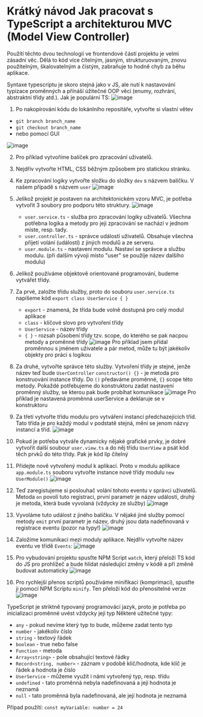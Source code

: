 # Krátký návod Jak pracovat s TypeScript a architekturou MVC (Model View Controller)

Použítí těchto dvou technologií ve frontendové částí projektu je velmi zásadní věc. Dělá to kód více čítelným, jasným, strukturuovaným, znovu použítelným, škalovatelným a čístým, zabraňuje to hodně chyb za běhu aplikace. 

Syntaxe typescriptu je skoro stejná jako v JS, ale nutí k nastavování typizace proměnných a přínáší úžitečné OOP věci (enumy, rozhrání, abstraktní třídy atd.).
Jak je populární TS:
![image](https://leanylabs.com/static/02ff5ba0a38fbb029a79f858497c1773/bcd01/octoverse.png)


1. Po nakopírování kódu do lokánlního repositáře, vytvořte si vlastní větev 
- ```git branch branch_name```
- ```git checkout branch_name```
- nebo pomocí GUI

![image](https://i.imgur.com/L7YB37I.png)

2. Pro příklad vytvoříme balíček pro zpracování uživatelů.
3. Nejdřív vytvořte HTML, CSS běžným způsobem pro statickou stránku.
4. Ke zpracování logiky vytvořte složku do složky ```dev``` s názvem balíčku. V našem případě s názvem ```user```
![image](https://i.imgur.com/8o1G3V1.png)
6. Jelikož projekt je postaven na architektonickém vzoru MVC, je potřeba vytvořit 3 soubory pro podporu této struktury.
![image](https://i.imgur.com/pEs7aUC.png)
   - ```user.service.ts``` - služba pro zpracování logiky uživatelů. Všechna potřebna logika a metody pro jeji zpracování se nachází v jednom míste, resp. tady.
   - ```user.controller.ts``` - správce událostí uživatelů. Obsahuje všechna příjetí volání (událostí) z jiných modulů a ze serveru.
   - ```user.module.ts``` - nastavení modulu. Nastaví se správce a službu modulu.
   (při dalším vývoji místo "user" se použíje název dalšího modulu)
7. Jelikož používáme objektově orientované programování, budeme vytvářet třídy.
8. Za prvé, založte třídu služby, proto do souboru ```user.service.ts``` napíšeme kód ```export class UserService { }```
   - ```export``` - znamená, že třída bude volně dostupná pro celý modul aplikace
   - ```class``` - klíčové slovo pro vytvoření třídy
   - ```UserService``` - název třídy
   - ```{ }``` - rozsah působení třídy tzv. scope, do kterého se pak nacpou metody a proměnné třídy
   ![image](https://i.imgur.com/TlyXXAW.png)
  Pro příklad jsem přídal proměnnou s jménem uživatele a pár metod, může tu být jakékoliv objekty pro práci s logikou
9. Za druhé, vytvořte správce této služby. Vytvoření třídy je stejné, jenže název teď bude ```UserController```
    ```constructor() {}``` - je metoda pro konstruování instance třídy. Do ```()``` předaváme proměnné, ```{}``` scope této metody.
   Pokaždé potřebujeme do konstruktoru zadat nastavení proměnný služby, se kterou pak bude probíhat komunikace
    ![image](https://i.imgur.com/0RiqZHt.png)
   Pro příklad je nastavená proměnná userService a deklaruje se v konstruktoru
10. Za třetí vytvořte třídu modulu pro vytváření instancí předchazejících tříd. Tato třída je pro každý modul v podstatě stejná, mění se jenom názvy instancí a tříd.
  ![image](https://i.imgur.com/KZNNDdX.png)
11. Pokud je potřeba vytváře dynamicky nějaké grafické prvky, je dobré vytvořit další soubour ```user.view.ts``` a do něj třídu ```UserView``` a psát kód těch prvků do této třídy. Pak je kód líp čítelný
12. Přídejte nově vytvořený modul k aplikaci. Proto v modulu aplikace ```app.module.ts``` souboru vytvořte instance nové třídy modulu
  ```new UserModule()```
    ![image](https://i.imgur.com/qLcXWoD.png)
13. Teď zaregistujeme si poslouhač volání tohoto eventu v správci uživatelů.
    Metoda ```on``` povolí tuto registraci, první parametr je název události, druhý je metoda, která bude vyvolaná (vždycky ze služby) 
   ![image](https://github.com/baiukov/DietApplication/assets/57836519/a6485f6b-c3b5-4894-b6e9-73bf5d39fdc1)

14. Vyvoláme tuto událost z jiného balíčku. V nějaké jiné služby pomocí metody ```emit``` první parametr je název, druhý jsou data nadefinovaná v registrace eventu (pozor na typy!)
![image](https://github.com/baiukov/DietApplication/assets/57836519/a418c5d1-a396-4cfb-b86d-c6045b818234)


15. Založíme komunikaci mezi moduly aplikace. Nejdřív vytvořte název eventu ve třídě ```Events```:
    ![image](https://i.imgur.com/wvT0f6v.png) 

16. Pro vybudování projektu spusťte NPM Script ```watch```, který přeloží TS kód do JS pro prohlížeč a bude hlídat následující změny v kódě a při změně budovat automaticky
![image](https://i.imgur.com/wklGxLn.png)

17. Pro rychlejší přenos scriptů používáme minifikaci (komprimaci), spusťte ji pomocí NPM Scriptu ```minify```. Ten přeloží kód do přenositelné verze
   ![image](https://i.imgur.com/oGC154T.png)

 TypeScript je striktně typovaný programovácí jazyk, proto je potřeba po inicializaci proměnné uvést vždycky její typ
 Některé užitečné typy:
 - ```any``` - pokud nevíme který typ to bude, můžeme zadat tento typ
 - ```number``` - jakékoliv číslo
 - ```string``` - textový řádek
 - ```boolean``` - true nebo false
 - ```Function``` - metoda
 - ```Array<string>``` - pole obsahující textové řádky
 - ```Record<string, number>``` - záznam v podobě klíč/hodnota, kde klíč je řádek a hodnota je číslo
 - ```UserService``` - můžeme využít i námi vytvořený typ, resp. třídu
 - ```undefined``` - tato proměnná nebyla nadefinovaná a její hodnota je neznamá
 - ```null``` - tato proměnná byla nadefinovaná, ale její hodnota je neznamá
 
 Případ použítí: ```const myVariable: number = 24```
 
 
